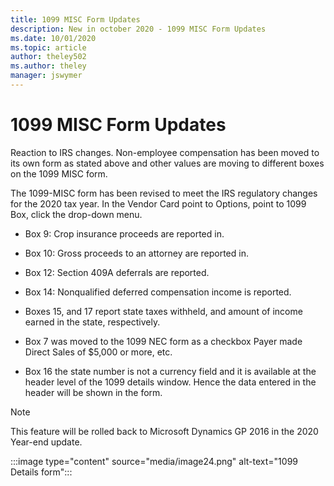 ```yaml
---
title: 1099 MISC Form Updates 
description: New in october 2020 - 1099 MISC Form Updates
ms.date: 10/01/2020
ms.topic: article
author: theley502
ms.author: theley
manager: jswymer
---
```


# 1099 MISC Form Updates

Reaction to IRS changes. Non-employee compensation has been moved to its own form as stated above and other values are moving to different boxes on the 1099 MISC form.

The 1099-MISC form has been revised to meet the IRS regulatory changes for the 2020 tax year. In the Vendor Card point to Options, point to 1099 Box, click the drop-down menu.

- Box 9: Crop insurance proceeds are reported in.

- Box 10: Gross proceeds to an attorney are reported in.

- Box 12: Section 409A deferrals are reported.

- Box 14: Nonqualified deferred compensation income is reported.

- Boxes 15, and 17 report state taxes withheld, and amount of income earned in the state, respectively.

- Box 7 was moved to the 1099 NEC form as a checkbox Payer made Direct Sales of $5,000 or more, etc.

- Box 16 the state number is not a currency field and it is available at the header level of the 1099 details window. Hence the data entered in the header will be shown in the form.

> [!NOTE]
> This feature will be rolled back to Microsoft Dynamics GP 2016 in the 2020 Year-end update.

:::image type="content" source="media/image24.png" alt-text="1099 Details form":::

